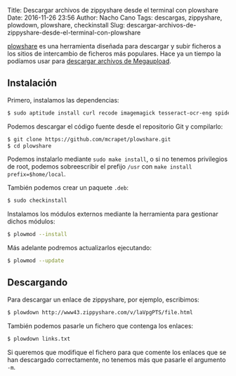 Title: Descargar archivos de zippyshare desde el terminal con plowshare
Date: 2016-11-26 23:56
Author: Nacho Cano
Tags: descargas, zippyshare, plowdown, plowshare, checkinstall
Slug: descargar-archivos-de-zippyshare-desde-el-terminal-con-plowshare

[plowshare][] es una herramienta diseñada para descargar y subir
ficheros a los sitios de intercambio de ficheros más populares. Hace ya
un tiempo la podíamos usar para [descargar archivos de Megaupload][].

Instalación
-----------

Primero, instalamos las dependencias:

```bash
$ sudo aptitude install curl recode imagemagick tesseract-ocr-eng spidermonkey-bin rhino perlmagick aview
```

Podemos descargar el código fuente desde el repositorio Git y compilarlo:

```bash
$ git clone https://github.com/mcrapet/plowshare.git
$ cd plowshare
```

Podemos instalarlo mediante `sudo make install`, o si no tenemos privilegios de
root, podemos sobreescribir el prefijo `/usr` con
`make install prefix=$home/local`.

También podemos crear un paquete `.deb`:

```bash
$ sudo checkinstall
```

Instalamos los módulos externos mediante la herramienta para gestionar dichos
módulos:

```bash
$ plowmod --install
```

Más adelante podremos actualizarlos ejecutando:

```bash
$ plowmod --update
```

Descargando
-----------

Para descargar un enlace de zippyshare, por ejemplo, escribimos:

```bash
$ plowdown http://www43.zippyshare.com/v/laVpgPTS/file.html
```

También podemos pasarle un fichero que contenga los enlaces:

```bash
$ plowdown links.txt
```

Si queremos que modifique el fichero para que comente los enlaces que se han
descargado correctamente, no tenemos más que pasarle el argumento `-m`.

  [plowshare]: https://github.com/mcrapet/plowshare
    "plowshare"
  [descargar archivos de Megaupload]: {filename}/admin/descargar-archivos-de-megaupload-desde-el-terminal-con-plowshare.md
    "Descargar archivos de Megaupload desde el terminal con plowshare"
